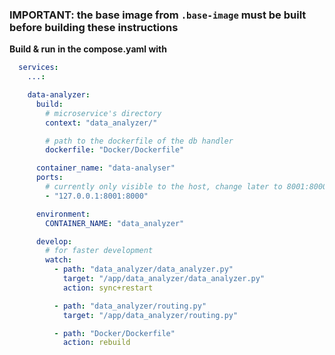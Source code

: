 ### IMPORTANT: the base image from `.base-image` must be built before building these instructions

**Build & run in the compose.yaml with**

```yaml
  services:
    ...:

    data-analyzer:
      build:
        # microservice's directory
        context: "data_analyzer/"

        # path to the dockerfile of the db handler
        dockerfile: "Docker/Dockerfile"

      container_name: "data-analyser"
      ports:
        # currently only visible to the host, change later to 8001:8000 to keep the container in docker network
        - "127.0.0.1:8001:8000"

      environment:
        CONTAINER_NAME: "data_analyzer"

      develop:
        # for faster development 
        watch:
          - path: "data_analyzer/data_analyzer.py"
            target: "/app/data_analyzer/data_analyzer.py"
            action: sync+restart

          - path: "data_analyzer/routing.py"
            target: "/app/data_analyzer/routing.py"

          - path: "Docker/Dockerfile"
            action: rebuild
```
